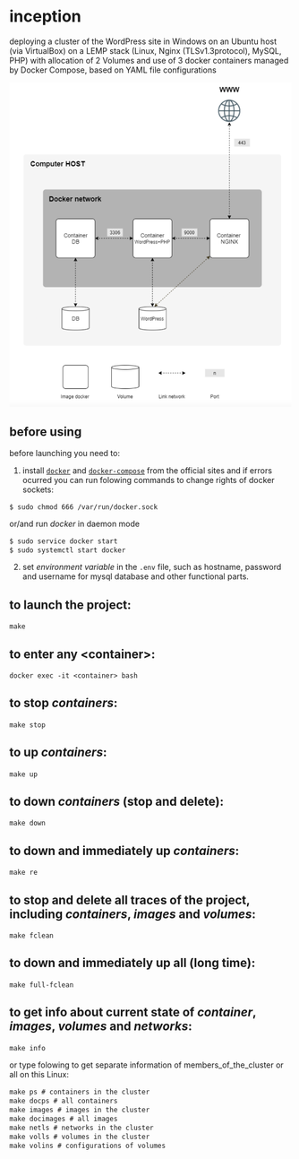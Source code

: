 # inception

deploying a cluster of the WordPress site in Windows on an Ubuntu host (via VirtualBox) on a LEMP stack (Linux, Nginx (TLSv1.3protocol), MySQL, PHP) with allocation of 2 Volumes and use of 3 docker containers managed by Docker Compose, based on YAML file configurations

![](inception.png)

## before using

  before launching you need to:
  
  1. install [`docker`](https://docs.docker.com/engine/install/ubuntu/) and [`docker-compose`](https://docs.docker.com/compose/install/) from the official sites and if errors      ocurred you can run folowing commands to change rights of docker sockets:

  ```
  $ sudo chmod 666 /var/run/docker.sock
  ```

  or/and run *docker* in daemon mode

  ```
  $ sudo service docker start
  $ sudo systemctl start docker
  ```
   
  2. set *environment variable* in the `.env` file, such as hostname, password and username for mysql database and other functional parts.

## to launch the project:

  ```
  make
  ```

## to enter any \<container\>:

  ```
  docker exec -it <container> bash
  ```

## to stop *containers*:

  ```
  make stop
  ```
  
## to up *containers*:

  ```
  make up
  ```

## to down *containers* (stop and delete):

  ```
  make down
  ```
  
## to down and immediately up *containers*:

  ```
  make re
  ```
  
## to stop and delete all traces of the project, including *containers*, *images* and *volumes*:

  ```
  make fclean
  ```
  
## to down and immediately up all (long time):

  ```
  make full-fclean
  ```
  
## to get info about current state of *container*, *images*, *volumes* and *networks*:

  ```
  make info
  ```
  
  or type folowing to get separate information of members_of_the_cluster or all on this Linux:
  
  ```
  make ps # containers in the cluster
  make docps # all containers
  make images # images in the cluster
  make docimages # all images
  make netls # networks in the cluster
  make volls # volumes in the cluster
  make volins # configurations of volumes
  ```
